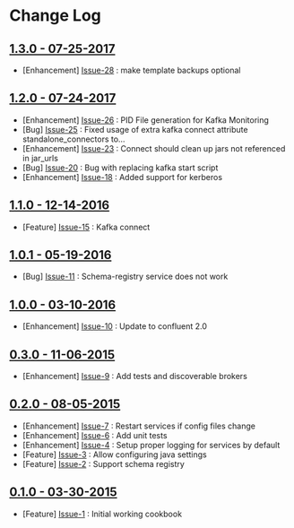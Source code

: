 Change Log
==========

[1.3.0 - 07-25-2017](https://github.com/bbaugher/confluent/issues?milestone=8&state=closed)
-------------------------------------------------------------------------------------------

  * [Enhancement] [Issue-28](https://github.com/bbaugher/confluent/issues/28) : make template backups optional

[1.2.0 - 07-24-2017](https://github.com/bbaugher/confluent/issues?milestone=7&state=closed)
-------------------------------------------------------------------------------------------

  * [Enhancement] [Issue-26](https://github.com/bbaugher/confluent/issues/26) : PID File generation for Kafka Monitoring
  * [Bug] [Issue-25](https://github.com/bbaugher/confluent/issues/25) : Fixed usage of extra kafka connect attribute standalone_connectors to…
  * [Enhancement] [Issue-23](https://github.com/bbaugher/confluent/issues/23) : Connect should clean up jars not referenced in jar_urls
  * [Bug] [Issue-20](https://github.com/bbaugher/confluent/issues/20) : Bug with replacing kafka start script
  * [Enhancement] [Issue-18](https://github.com/bbaugher/confluent/issues/18) : Added support for kerberos

[1.1.0 - 12-14-2016](https://github.com/bbaugher/confluent/issues?milestone=6&state=closed)
-------------------------------------------------------------------------------------------

  * [Feature] [Issue-15](https://github.com/bbaugher/confluent/issues/15) : Kafka connect

[1.0.1 - 05-19-2016](https://github.com/bbaugher/confluent/issues?milestone=5&state=closed)
-------------------------------------------------------------------------------------------

  * [Bug] [Issue-11](https://github.com/bbaugher/confluent/issues/11) : Schema-registry service does not work

[1.0.0 - 03-10-2016](https://github.com/bbaugher/confluent/issues?milestone=4&state=closed)
-------------------------------------------------------------------------------------------

  * [Enhancement] [Issue-10](https://github.com/bbaugher/confluent/issues/10) : Update to confluent 2.0

[0.3.0 - 11-06-2015](https://github.com/bbaugher/confluent/issues?milestone=3&state=closed)
-------------------------------------------------------------------------------------------

  * [Enhancement] [Issue-9](https://github.com/bbaugher/confluent/issues/9) : Add tests and discoverable brokers

[0.2.0 - 08-05-2015](https://github.com/bbaugher/confluent/issues?milestone=2&state=closed)
-------------------------------------------------------------------------------------------

  * [Enhancement] [Issue-7](https://github.com/bbaugher/confluent/issues/7) : Restart services if config files change
  * [Enhancement] [Issue-6](https://github.com/bbaugher/confluent/issues/6) : Add unit tests
  * [Enhancement] [Issue-4](https://github.com/bbaugher/confluent/issues/4) : Setup proper logging for services by default
  * [Feature] [Issue-3](https://github.com/bbaugher/confluent/issues/3) : Allow configuring java settings
  * [Feature] [Issue-2](https://github.com/bbaugher/confluent/issues/2) : Support schema registry

[0.1.0 - 03-30-2015](https://github.com/bbaugher/confluent/issues?milestone=1&state=closed)
-------------------------------------------------------------------------------------------

  * [Feature] [Issue-1](https://github.com/bbaugher/confluent/issues/1) : Initial working cookbook
